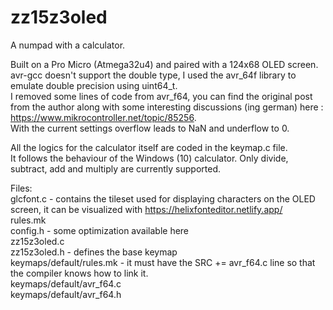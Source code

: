 # zz15z3oled  

A numpad with a calculator.  


Built on a Pro Micro (Atmega32u4) and paired with a 124x68 OLED screen.  
avr-gcc doesn't support the double type, I used the avr_64f library to emulate double precision using uint64_t.  
I removed some lines of code from avr_f64, you can find the original post from the author along with some interesting discussions (ing german) here : https://www.mikrocontroller.net/topic/85256.  
With the current settings overflow leads to NaN and underflow to 0.  

All the logics for the calculator itself are coded in the keymap.c file.   
It follows the behaviour of the Windows (10) calculator. 
Only divide, subtract, add and multiply are currently supported.  

Files:  
glcfont.c - contains the tileset used for displaying characters on the OLED screen, it can be visualized with https://helixfonteditor.netlify.app/  
rules.mk  
config.h - some optimization available here  
zz15z3oled.c  
zz15z3oled.h - defines the base keymap  
keymaps/default/rules.mk - it must have the SRC += avr_f64.c line so that the compiler knows how to link it.  
keymaps/default/avr_f64.c  
keymaps/default/avr_f64.h  
